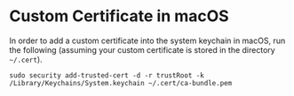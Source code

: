 # Custom Certificate in macOS 
In order to add a custom certificate into the system keychain in macOS, run the following (assuming your custom certificate is stored in the directory `~/.cert`).

```
sudo security add-trusted-cert -d -r trustRoot -k /Library/Keychains/System.keychain ~/.cert/ca-bundle.pem
```
